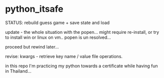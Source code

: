 # python_itsafe

STATUS: rebuild guess game + save state and load

update - the whole situation with the popen...
might require re-install, or try to install win or linux on vm..
popen is un resolved...

proceed but rewind later...

revise:
kwargs - retrieve key name / value
file operations.

in this repo I'm practicing my python towards a certificate while having fun in Thailand...